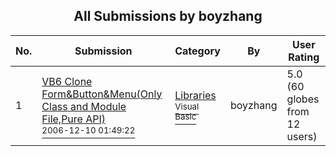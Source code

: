﻿<div align="center">

## All Submissions by boyzhang

</div>

No.  | Submission | Category | By   | User Rating
---- | ---------- | -------- | ---- | -----------
1 | [VB6 Clone Form&amp;Button&amp;Menu\(Only Class and Module File,Pure API\)<br /><sup>2006-12-10 01:49:22</sup>](https://github.com/Planet-Source-Code/boyzhang-vb6-clone-form-amp-button-amp-menu-only-class-and-module-file-pure-api__1-70507) | [Libraries<br /><sup>Visual Basic</sup>](../ByCategory/libraries__1-49.md) | boyzhang | 5.0 (60 globes from 12 users)
